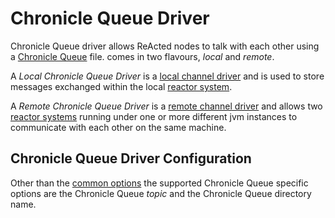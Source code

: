 # Chronicle Queue Driver

Chronicle Queue driver allows ReActed nodes to talk with each other using a [Chronicle Queue](https://github.com/OpenHFT/Chronicle-Queue) file.
comes in two flavours, *local* and *remote*.

A *Local Chronicle Queue Driver* is a [local channel driver](/channel_drivers/README.md#Local-Channels) and is used to store messages
exchanged within the local [reactor system](../../reactor_system.md).

A *Remote Chronicle Queue Driver* is a [remote channel driver](../README.md#Remote-Channels) and allows two [reactor systems](../../reactor_system.md)
running under one or more different jvm instances to communicate with each other on the same machine.

## Chronicle Queue Driver Configuration

Other than the [common options](../README.md#Channel-driver-configuration) the supported Chronicle Queue specific options are
the Chronicle Queue *topic* and the Chronicle Queue directory name.




